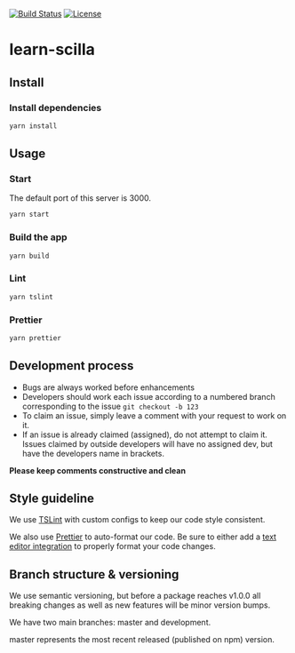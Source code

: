 [![Build Status](https://travis-ci.com/noelyoo/learn-scilla.svg?branch=master)](https://travis-ci.com/noelyoo/learn-scilla)
[![License](https://img.shields.io/cran/l/devtools.svg)](https://github.com/noelyoo/learn-scilla/blob/master/LICENSE)

# learn-scilla

## Install

### Install dependencies

```sh
yarn install
```

## Usage

### Start

The default port of this server is 3000.

```sh
yarn start
```

### Build the app

```sh
yarn build
```

### Lint

```sh
yarn tslint
```

### Prettier

```sh
yarn prettier
```

## Development process

- Bugs are always worked before enhancements
- Developers should work each issue according to a numbered branch corresponding to the issue `git checkout -b 123`
- To claim an issue, simply leave a comment with your request to work on it.
- If an issue is already claimed (assigned), do not attempt to claim it. Issues claimed by outside developers will have no assigned dev, but have the developers name in brackets.

**Please keep comments constructive and clean**

## Style guideline

We use [TSLint](https://palantir.github.io/tslint/) with custom configs to keep our code style consistent.

We also use [Prettier](https://prettier.io/) to auto-format our code. Be sure to either add a [text editor integration](https://prettier.io/docs/en/editors.html) to properly format your code changes.

## Branch structure & versioning

We use semantic versioning, but before a package reaches v1.0.0 all breaking changes as well as new features will be minor version bumps.

We have two main branches: master and development.

master represents the most recent released (published on npm) version.
